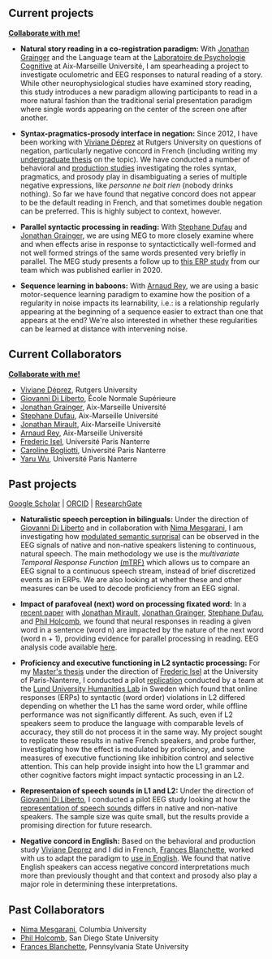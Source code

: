 <!-- reorganize by theme instead of project -->
<a name="Current Projects"></a>
## Current projects
[**Collaborate with me!**](https://jeremyyeaton.github.io/research/WorkWithMe)

- **Natural story reading in a co-registration paradigm:** With [Jonathan Grainger](https://lpc.univ-amu.fr/fr/profile/grainger-jonathan) and the Language team at the [Laboratoire de Psychologie Cognitive](https://lpc.univ-amu.fr/en) at Aix-Marseille Université, I am spearheading a project to investigate oculometric and EEG responses to natural reading of a story. While other neurophysiological studies have examined story reading, this study introduces a new paradigm allowing participants to read in a more natural fashion than the traditional serial presentation paradigm where single words appearing on the center of the screen one after another.

- **Syntax-pragmatics-prosody interface in negation:** Since 2012, I have been working with [Viviane Déprez](https://www.sites.google.com/site/experimentalsyntax4/customization) at Rutgers University on questions of negation, particularly negative concord in French (including writing my [undergraduate thesis](https://JeremyYeaton.github.io/files/Yeaton_UndergradThesis.pdf) on the topic). We have conducted a number of behavioral and [production studies](https://JeremyYeaton.github.io/files/lsrl_46.pdf) investigating the roles syntax, pragmatics, and prosody play in disambiguating a series of multiple negative expressions, like _personne ne boit rien_ (nobody drinks nothing). So far we have found that negative concord does not appear to be the default reading in French, and that sometimes double negation can be preferred. This is highly subject to context, however. <!--Results from this work have been presented at LSRL 46 at Stony Brook, [ConSOLE 26](https://jeremyyeaton.github.io/files/console_2018.pdf) in London, and [AMBIGO](https://jeremyyeaton.github.io/slides/ambigo2018_web.pdf) in Goettingen.-->

- **Parallel syntactic processing in reading:** With [Stephane Dufau](https://lpc.univ-amu.fr/fr/profile/dufau-stephane) and [Jonathan Grainger](https://lpc.univ-amu.fr/fr/profile/grainger-jonathan), we are using MEG to more closely examine where and when effects arise in response to syntactictically well-formed and not well formed strings of the same words presented very briefly in parallel. The MEG study presents a follow up to [this ERP study](https://psycnet.apa.org/fulltext/2020-03640-001.html) from our team which was published earlier in 2020.

- **Sequence learning in baboons:** With [Arnaud Rey](https://arnaudrey.jimdofree.com/), we are using a basic motor-sequence learning paradigm to examine how the position of a regularity in noise impacts its learnability, i.e.: is a relationship regularly appearing at the beginning of a sequence easier to extract than one that appears at the end? We're also interested in whether these regularities can be learned at distance with intervening noise.
<!--- **L1 interference in L2 processing:** With [Yaru Wu](https://yaruwucven.wordpress.com/) and [Frederic Isel](https://modyco.fr/fr/component/jsn/Frederic.html), we are conducting an ERP study examining whether phonological similarity of translation equivalents (in the L2) of two words in the L1 helps facilitate their processing, without relying on semantic similarity.
- **Syntactic, semantic, and phonological violations in sign language:** Under the direction of [Caroline Bogliotti](https://caroline-bogliotti.parisnanterre.fr/), I am helping to conduct two EEG studies. The first seeks to examine ERPs (P600) in response to syntactically ill-formed sentences presented in French sign language. The other seeks to elicit semantic and phonological incongruency ERPs in the same paradigm.
- **Sign language perception:** Under the direction of [Giovanni Di Liberto](https://lsp.dec.ens.fr/en/member/7735/giovanni-di-liberto), [Carlo Geraci](https://sites.google.com/site/carlogeraci76/), and [Jeremy Kuhn](http://jeremykuhn.net/), we will record EEG while signers watch videos of stories presented in French Sign Language (Langue des Signes Française--LSF). We can then compare the phonetic, semantic, and syntactic features of the stimuli to their EEG signals and examine a) where and when these are represented in the brain, and b) if and how the tracking of these linguistic features in the visual modality differs from speech in the auditory modality. -->



<a name="Current Collaborators"></a>
## Current Collaborators
[**Collaborate with me!**](https://jeremyyeaton.github.io/research/WorkWithMe)
- [Viviane Déprez](https://www.sites.google.com/site/experimentalsyntax4/), Rutgers University
- [Giovanni Di Liberto](https://www.diliberg.net/), École Normale Supérieure
- [Jonathan Grainger](https://lpc.univ-amu.fr/fr/profile/grainger-jonathan), Aix-Marseille Université
- [Stephane Dufau](https://lpc.univ-amu.fr/fr/profile/dufau-stephane), Aix-Marseille Université
- [Jonathan Mirault](https://sites.google.com/view/jonathan-mirault/about-me?authuser=0), Aix-Marseille Université
- [Arnaud Rey](https://arnaudrey.jimdofree.com/), Aix-Marseille Université
- [Frederic Isel](https://modyco.fr/fr/component/jsn/Frederic.html), Université Paris Nanterre
- [Caroline Bogliotti](https://caroline-bogliotti.parisnanterre.fr/), Université Paris Nanterre
- [Yaru Wu](https://yaruwucven.wordpress.com/), Université Paris Nanterre
<!-- Joel Fagot, Jeremy Kuhn, Carlo Geraci, William Matchin, Gregory Hickok -->


<a name="Past Projects"></a>
## Past projects
[Google Scholar](https://scholar.google.fr/citations?user=YkzLBuwAAAAJ&hl=en) | 
[ORCID](https://orcid.org/0000-0002-6650-8080) | 
[ResearchGate](https://www.researchgate.net/profile/Jeremy_Yeaton)

- **Naturalistic speech perception in bilinguals:** Under the direction of [Giovanni Di Liberto](https://www.diliberg.net/) and in collaboration with [Nima Mesgarani](http://nima.ee.columbia.edu/), I am investigating how [modulated semantic surprisal](https://www.biorxiv.org/content/10.1101/193201v1.full) can be observed in the EEG signals of native and non-native speakers listening to continuous, natural speech. The main methodology we use is the _multivariate Temporal Response Function_ [(mTRF)](https://www.ncbi.nlm.nih.gov/pubmed/27965557) which allows us to compare an EEG signal to a continuous speech stream, instead of brief discretized events as in ERPs. We are also looking at whether these and other measures can be used to decode proficiency from an EEG signal.<!-- Results from this work have been presented at [SNL 2019](https://jeremyyeaton.github.io/slides/posterSNL_final.pdf) in Helsinki, and [SfN19](https://jeremyyeaton.github.io/slides/SfN2019_L1L2.pdf) in Chicago.-->

- **Impact of parafoveal (next) word on processing fixated word:** In a [recent paper](https://JeremyYeaton.github.io/papers/Mirault_et_al-2020-Psychophysiology.pdf) with [Jonathan Mirault](https://sites.google.com/view/jonathan-mirault/about-me?authuser=0), [Jonathan Grainger](https://lpc.univ-amu.fr/fr/profile/grainger-jonathan), [Stephane Dufau](https://lpc.univ-amu.fr/fr/profile/dufau-stephane), and [Phil Holcomb](https://psychology.sdsu.edu/phillip-holcomb-ph-d/), we found that neural responses in reading a given word in a sentence (word n) are impacted by the nature of the next word (word n + 1), providing evidence for parallel processing in reading. EEG analysis code available [here](https://github.com/JeremyYeaton/OPOF_Mirault2020).

- **Proficiency and executive functioning in L2 syntactic processing:** For my [Master's thesis](https://JeremyYeaton.github.io/papers/Yeaton_MasterThesis.pdf) under the direction of [Frederic Isel](https://modyco.fr/fr/component/jsn/Fr%C3%A9d%C3%A9ric.html) at the University of Paris-Nanterre, I conducted a pilot [replication](https://www.cambridge.org/core/journals/bilingualism-language-and-cognition/article/language-background-affects-online-word-order-processing-in-a-second-language-but-not-offline/2BA69A093E765439D5FA7083E9547BD6) conducted by a team at the [Lund University Humanities Lab](https://www.lunduniversity.lu.se/lucat/group/v1000037) in Sweden which found that online responses (ERPs) to syntactic (word order) violations in L2 differed depending on whether the L1 has the same word order, while offline performance was not significantly different. As such, even if L2 speakers seem to produce the language with comparable levels of accuracy, they still do not process it in the same way. My project sought to replicate these results in native French speakers, and probe further, investigating how the effect is modulated by proficiency, and some measures of executive functioning like inhibition control and selective attention. This can help provide insight into how the L1 grammar and other cognitive factors might impact syntactic processing in an L2.

- **Representaion of speech sounds in L1 and L2:** Under the direction of [Giovanni Di Liberto](https://www.diliberg.net/), I conducted a pilot EEG study looking at how the [representation of speech sounds](https://www.ncbi.nlm.nih.gov/pubmed/26412129) differs in native and non-native speakers. The sample size was quite small, but the results provide a promising direction for future research.

- **Negative concord in English:** Based on the behavioral and production study [Viviane Deprez](https://www.sites.google.com/site/experimentalsyntax4/customization) and I did in French, [Frances Blanchette](https://cls.la.psu.edu/people/fkb), worked with us to adapt the paradigm to [use in English](https://JeremyYeaton.github.io/files/LSA2018_EnglishNCandDN.pdf). We found that native English speakers can access negative concord interpretations much more than previously thought and that context and prosody also play a major role in determining these interpretations.

<a name="Past Collaborators"></a>
## Past Collaborators
- [Nima Mesgarani](http://nima.ee.columbia.edu/), Columbia University 
- [Phil Holcomb](https://psychology.sdsu.edu/phillip-holcomb-ph-d/), San Diego State University
- [Frances Blanchette](https://sites.psu.edu/franceskblanchette/), Pennsylvania State University
